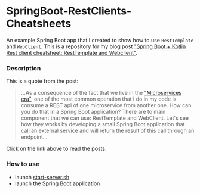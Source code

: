 # SpringBoot-RestClients-Cheatsheets

An example Spring Boot app that I created to show how to use `RestTemplate` and `WebClient`. This is a repository for my blog post ["Spring Boot + Kotlin Rest client cheatsheet: RestTemplate and Webclient"](https://www.fabrizioduroni.it/2020/12/23/rest-template-webclient-spring-boot.html).

### Description

This is a quote from the post:

> ...As a consequence of the fact that we live in the ["Microservices era"](https://microservices.io "microservices"), one of the most common operation that I do in my code is consume a REST api of one microservice from another one. How can you do that in a Spring Boot application? There are to main component that we can use: RestTemplate and WebClient. Let's see how they works by developing a small Spring Boot application that call an external service and will return the result of this call through an endpoint...

Click on the link above to read the posts.

### How to use

* launch [start-server.sh](https://github.com/chicio/SpringBoot-RestClients-Cheatsheets/blob/main/springboot-restclients-cheatsheets/wiremock/start-server.sh)
* launch the Spring Boot application
